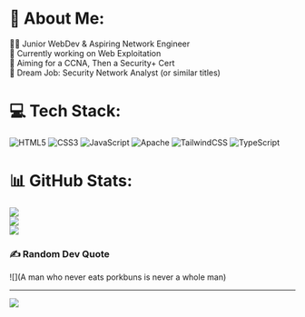 # 💫 About Me:
👨‍💻 Junior WebDev & Aspiring Network Engineer<br>🔭 Currently working on Web Exploitation<br>🚩 Aiming for a CCNA, Then a Security+ Cert<br>📍 Dream Job: Security Network Analyst (or similar titles)<br>


# 💻 Tech Stack:
![HTML5](https://img.shields.io/badge/html5-%23E34F26.svg?style=for-the-badge&logo=html5&logoColor=white) ![CSS3](https://img.shields.io/badge/css3-%231572B6.svg?style=for-the-badge&logo=css3&logoColor=white) ![JavaScript](https://img.shields.io/badge/javascript-%23323330.svg?style=for-the-badge&logo=javascript&logoColor=%23F7DF1E) ![Apache](https://img.shields.io/badge/apache-%23D42029.svg?style=for-the-badge&logo=apache&logoColor=white) ![TailwindCSS](https://img.shields.io/badge/tailwindcss-%2338B2AC.svg?style=for-the-badge&logo=tailwind-css&logoColor=white) ![TypeScript](https://img.shields.io/badge/typescript-%23007ACC.svg?style=for-the-badge&logo=typescript&logoColor=white)
# 📊 GitHub Stats:
![](https://github-readme-stats.vercel.app/api?username=Jack&theme=dark&hide_border=false&include_all_commits=false&count_private=false)<br/>
![](https://github-readme-streak-stats.herokuapp.com/?user=Jack&theme=dark&hide_border=false)<br/>
![](https://github-readme-stats.vercel.app/api/top-langs/?username=Jack&theme=dark&hide_border=false&include_all_commits=false&count_private=false&layout=compact)

### ✍️ Random Dev Quote
![](A man who never eats porkbuns is never a whole man)

---
[![](https://visitcount.itsvg.in/api?id=Jack&icon=3&color=2)](https://visitcount.itsvg.in)

<!-- Proudly created with GPRM ( https://gprm.itsvg.in ) -->
